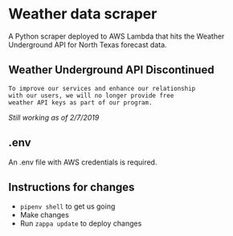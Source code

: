 # Weather data scraper
A Python scraper deployed to AWS Lambda that hits the Weather Underground API for North Texas forecast data.
## Weather Underground API Discontinued ##
```
To improve our services and enhance our relationship
with our users, we will no longer provide free
weather API keys as part of our program. 
```
*Still working as of 2/7/2019*

## .env
An .env file with AWS credentials is required.

## Instructions for changes
* `pipenv shell` to get us going
* Make changes
* Run `zappa update` to deploy changes
